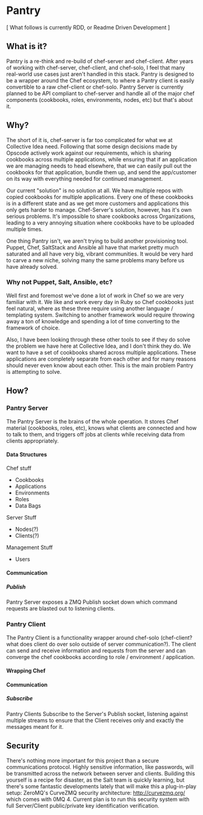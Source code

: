 Pantry
======

[ What follows is currently RDD, or Readme Driven Development ]

## What is it?

Pantry is a re-think and re-build of chef-server and chef-client. After years of working with chef-server, chef-client, and chef-solo, I feel that many real-world use cases just aren't handled in this stack. Pantry is designed to be a wrapper around the Chef ecosystem, to where a Pantry client is easily convertible to a raw chef-client or chef-solo. Pantry Server is currently planned to be API compliant to chef-server and handle all of the major chef components (cookbooks, roles, environments, nodes, etc) but that's about it.

## Why?

The short of it is, chef-server is far too complicated for what we at Collective Idea need. Following that some design decisions made by Opscode actively work against our requirements, which is sharing cookbooks across multiple applications, while ensuring that if an application we are managing needs to head elsewhere, that we can easily pull out the cookbooks for that application, bundle them up, and send the app/customer on its way with everything needed for continued management.

Our current "solution" is no solution at all. We have multiple repos with copied cookbooks for multiple applications. Every one of these cookbooks is in a different state and as we get more customers and applications this only gets harder to manage. Chef-Server's solution, however, has it's own serious problems. It's impossible to share cookbooks across Organizations, leading to a very annoying situation where cookbooks have to be uploaded multiple times.

One thing Pantry isn't, we aren't trying to build another provisioning tool. Puppet, Chef, SaltStack and Ansible all have that market pretty much saturated and all have very big, vibrant communities. It would be very hard to carve a new niche, solving many the same problems many before us have already solved.

### Why not Puppet, Salt, Ansible, etc?

Well first and foremost we've done a lot of work in Chef so we are very familiar with it. We like and work every day in Ruby so Chef cookbooks just feel natural, where as these three require using another language / templating system. Switching to another framework would require throwing away a ton of knowledge and spending a lot of time converting to the framework of choice.

Also, I have been looking through these other tools to see if they do solve the problem we have here at Collective Idea, and I don't think they do. We want to have a set of cookbooks shared across multiple applications. These applications are completely separate from each other and for many reasons should never even know about each other. This is the main problem Pantry is attempting to solve.

## How?

### Pantry Server

The Pantry Server is the brains of the whole operation. It stores Chef material (cookbooks, roles, etc), knows what clients are connected and how to talk to them, and triggers off jobs at clients while receiving data from clients appropriately.

#### Data Structures

Chef stuff

* Cookbooks
* Applications
* Environments
* Roles
* Data Bags

Server Stuff

* Nodes(?)
* Clients(?)

Management Stuff

* Users

#### Communication

##### Publish

Pantry Server exposes a ZMQ Publish socket down which command requests are blasted out to listening clients.

### Pantry Client

The Pantry Client is a functionality wrapper around chef-solo (chef-client? what does client do over solo outside of server communication?). The client can send and receive information and requests from the server and can converge the chef cookbooks according to role / environment / application.

#### Wrapping Chef

#### Communication

##### Subscribe

Pantry Clients Subscribe to the Server's Publish socket, listening against multiple streams to ensure that the Client receives only and exactly the messages meant for it.

## Security

There's nothing more important for this project than a secure communications protocol. Highly sensitive information, like passwords, will be transmitted across the network between server and clients. Building this yourself is a recipe for disaster, as the Salt team is quickly learning, but there's some fantastic developments lately that will make this a plug-in-play setup: ZeroMQ's CurveZMQ security architecture: http://curvezmq.org/ which comes with 0MQ 4. Current plan is to run this security system with full Server/Client public/private key identification verification.
